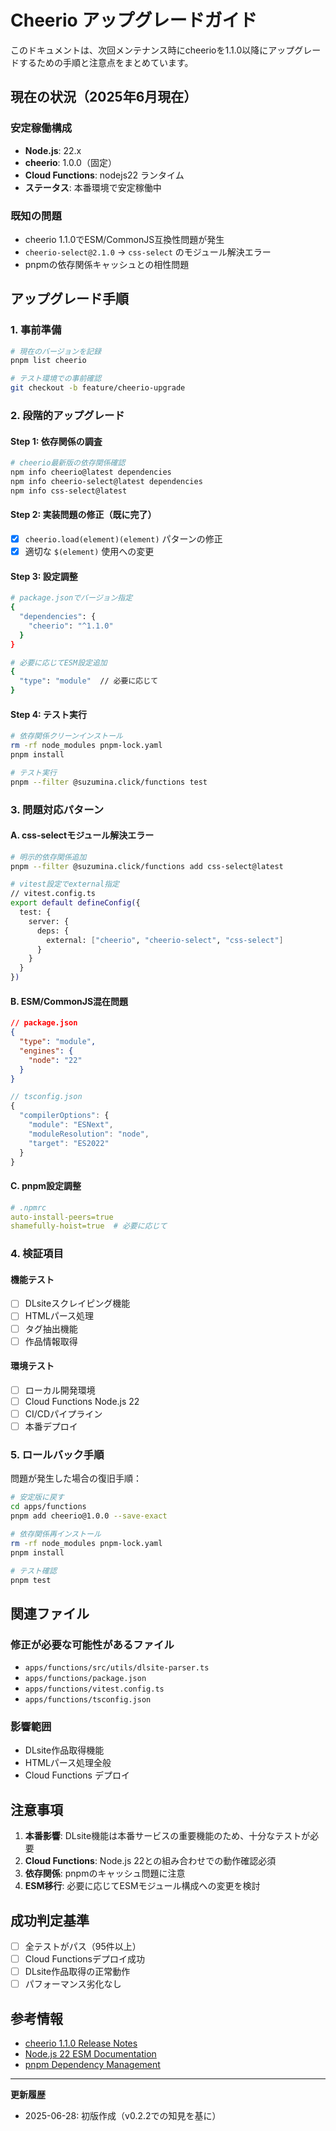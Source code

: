 # Cheerio アップグレードガイド

このドキュメントは、次回メンテナンス時にcheerioを1.1.0以降にアップグレードするための手順と注意点をまとめています。

## 現在の状況（2025年6月現在）

### 安定稼働構成
- **Node.js**: 22.x
- **cheerio**: 1.0.0（固定）
- **Cloud Functions**: nodejs22 ランタイム
- **ステータス**: 本番環境で安定稼働中

### 既知の問題
- cheerio 1.1.0でESM/CommonJS互換性問題が発生
- `cheerio-select@2.1.0` → `css-select` のモジュール解決エラー
- pnpmの依存関係キャッシュとの相性問題

## アップグレード手順

### 1. 事前準備

```bash
# 現在のバージョンを記録
pnpm list cheerio

# テスト環境での事前確認
git checkout -b feature/cheerio-upgrade
```

### 2. 段階的アップグレード

#### Step 1: 依存関係の調査
```bash
# cheerio最新版の依存関係確認
npm info cheerio@latest dependencies
npm info cheerio-select@latest dependencies
npm info css-select@latest
```

#### Step 2: 実装問題の修正（既に完了）
- [x] `cheerio.load(element)(element)` パターンの修正
- [x] 適切な `$(element)` 使用への変更

#### Step 3: 設定調整
```bash
# package.jsonでバージョン指定
{
  "dependencies": {
    "cheerio": "^1.1.0"
  }
}

# 必要に応じてESM設定追加
{
  "type": "module"  // 必要に応じて
}
```

#### Step 4: テスト実行
```bash
# 依存関係クリーンインストール
rm -rf node_modules pnpm-lock.yaml
pnpm install

# テスト実行
pnpm --filter @suzumina.click/functions test
```

### 3. 問題対応パターン

#### A. css-selectモジュール解決エラー
```bash
# 明示的依存関係追加
pnpm --filter @suzumina.click/functions add css-select@latest

# vitest設定でexternal指定
// vitest.config.ts
export default defineConfig({
  test: {
    server: {
      deps: {
        external: ["cheerio", "cheerio-select", "css-select"]
      }
    }
  }
})
```

#### B. ESM/CommonJS混在問題
```json
// package.json
{
  "type": "module",
  "engines": {
    "node": "22"
  }
}
```

```typescript
// tsconfig.json
{
  "compilerOptions": {
    "module": "ESNext",
    "moduleResolution": "node",
    "target": "ES2022"
  }
}
```

#### C. pnpm設定調整
```yaml
# .npmrc
auto-install-peers=true
shamefully-hoist=true  # 必要に応じて
```

### 4. 検証項目

#### 機能テスト
- [ ] DLsiteスクレイピング機能
- [ ] HTMLパース処理
- [ ] タグ抽出機能
- [ ] 作品情報取得

#### 環境テスト
- [ ] ローカル開発環境
- [ ] Cloud Functions Node.js 22
- [ ] CI/CDパイプライン
- [ ] 本番デプロイ

### 5. ロールバック手順

問題が発生した場合の復旧手順：

```bash
# 安定版に戻す
cd apps/functions
pnpm add cheerio@1.0.0 --save-exact

# 依存関係再インストール
rm -rf node_modules pnpm-lock.yaml
pnpm install

# テスト確認
pnpm test
```

## 関連ファイル

### 修正が必要な可能性があるファイル
- `apps/functions/src/utils/dlsite-parser.ts`
- `apps/functions/package.json`
- `apps/functions/vitest.config.ts`
- `apps/functions/tsconfig.json`

### 影響範囲
- DLsite作品取得機能
- HTMLパース処理全般
- Cloud Functions デプロイ

## 注意事項

1. **本番影響**: DLsite機能は本番サービスの重要機能のため、十分なテストが必要
2. **Cloud Functions**: Node.js 22との組み合わせでの動作確認必須
3. **依存関係**: pnpmのキャッシュ問題に注意
4. **ESM移行**: 必要に応じてESMモジュール構成への変更を検討

## 成功判定基準

- [ ] 全テストがパス（95件以上）
- [ ] Cloud Functionsデプロイ成功
- [ ] DLsite作品取得の正常動作
- [ ] パフォーマンス劣化なし

## 参考情報

- [cheerio 1.1.0 Release Notes](https://github.com/cheeriojs/cheerio/releases/tag/v1.1.0)
- [Node.js 22 ESM Documentation](https://nodejs.org/api/esm.html)
- [pnpm Dependency Management](https://pnpm.io/npmrc)

---

**更新履歴**
- 2025-06-28: 初版作成（v0.2.2での知見を基に）